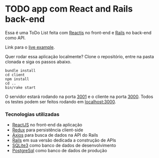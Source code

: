 # TODO app com React and Rails back-end

Essa é uma ToDo List feita com [Reactjs](https://reactjs.org/) no front-end e [Rails](http://rubyonrails.org/) no back-end como API.

Link para o [live example](https://fathomless-island-19447.herokuapp.com/).

Quer rodar essa aplicação localmente? Clone o repositório, entre na pasta clonada e siga os passos abaixo.

    bundle install
    cd client
    npm install
    cd ..
    bin/rake start
    
O servidor estará rodando na porta [3001](http://localhost:3001/) e o cliente na porta [3000](http://localhost:3000/). Todos os testes podem ser feitos rodando em [localhost:3000](http://localhost:3000/).

### Tecnologias utilizadas

* [ReactJS](https://reactjs.org/) no front-end da aplicação
* [Redux](https://redux.js.org/) para persistência client-side
* [Axios](https://github.com/axios/axios) para busca de dados na API do Rails
* [Rails](http://rubyonrails.org/) em sua versão dedicada a construção de APIs
* [SQLite3](https://www.sqlite.org/) como banco de dados de desenvolvimento
* [PostgreSql](https://www.postgresql.org/?&) como banco de dados de produção